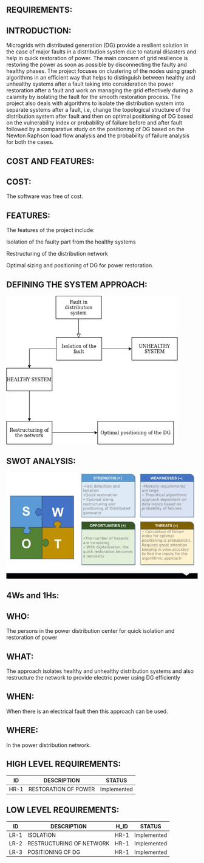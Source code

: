 ## REQUIREMENTS:


## INTRODUCTION:


Microgrids with distributed generation (DG) provide a resilient solution in the case of major faults in a distribution system due to natural disasters and help in quick restoration of power.
The main concern of grid resilience is restoring the power as soon as possible by disconnecting the faulty and healthy phases.
The project focuses on clustering of the nodes using graph algorithms in an efficient way that helps to distinguish between healthy and unhealthy systems after a fault taking into consideration the power restoration after a fault and work on managing the grid effectively during a calamity by isolating the fault for the smooth restoration process.
The project also deals with algorithms to isolate the distribution system into separate systems after a fault, i.e, change the topological structure of the distribution system after fault and then on optimal positioning of DG based on the vulnerability index or probability of failure before and after fault followed by a comparative study on the positioning of DG based on the Newton Raphson load flow analysis and the probability of failure analysis for both the cases.

## COST AND FEATURES:


## COST:


The software was free of cost.

## FEATURES:


The features of the project include:

Isolation of the faulty part from the healthy systems

Restructuring of the distribution network

Optimal sizing and positioning of DG for power restoration.



## DEFINING THE SYSTEM APPROACH:


![Test Image 1](https://github.com/Sweta002/FINAL_YEAR_PROJECT_SLDC/blob/main/Requirements/SDLC.png)



## SWOT ANALYSIS:


![Test Image 2](https://github.com/Sweta002/FINAL_YEAR_PROJECT_SLDC/blob/main/Requirements/WhatsApp%20Image%202021-06-03%20at%2015.21.45(1).jpeg)


## 4Ws and 1Hs:



## WHO:


The persons in the power distribution center for quick isolation and restoration of power

## WHAT:

The approach isolates healthy and unhealthy distribution systems and also restructure the network to provide electric power using DG efficiently

## WHEN:


When there is an electrical fault then this approach can be used.

## WHERE:


In the power distribution network.

HIGH LEVEL REQUIREMENTS:
-------------------------

| ID    | DESCRIPTION          | STATUS     |
| ------| ---------------------|------------|
| HR-1  | RESTORATION OF POWER |Implemented |



LOW LEVEL REQUIREMENTS:
-------------------------


| ID   | DESCRIPTION               | H_ID | STATUS       | 
|------| --------------------------|------|--------------|
| LR-1 |ISOLATION                  | HR-1 |  Implemented |
| LR-2 |RESTRUCTURING OF NETWORK   | HR-1 |  Implemented |
| LR-3 | POSITIONING OF DG         | HR-1 |  Implemented |








